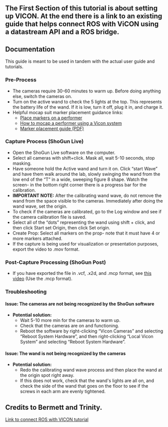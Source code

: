 ## The First Section of this tutorial is about setting up VICON. At the end there is a link to an existing guide that helps connect ROS with ViCON using a datastream API and a ROS bridge.
## Documentation

This guide is meant to be used in tandem with the actual user guide and tutorials.

### Pre-Process
- The cameras require 30-60 minutes to warm up. Before doing anything else, switch the cameras on.
- Turn on the active wand to check the 5 lights at the top. This represents the battery life of the wand. If it is low, turn it off, plug it in, and charge it.
- Helpful mocap suit marker placement guidance links:
  - [Place markers on a performer](https://docs.vicon.com/display/Shogun110/Place+markers+on+a+performer)
  - [How to mocap a performer using a Vicon system](https://mocappys.com/how-to-mocap-a-performer-using-a-vicon-system/#gsc.tab=0)
  - [Marker placement guide (PDF)](http://mocap.cs.cmu.edu/markerPlacementGuide.pdf)

### Capture Process (ShoGun Live)
- Open the ShoGun Live software on the computer.
- Select all cameras with shift+click. Mask all, wait 5-10 seconds, stop masking.
- Have someone hold the Active wand and turn it on. Click “start Wave” and have them walk around the lab, slowly swinging the wand from the low end of the “T” in a wide, sweeping figure 8 shape. Watch the screen- in the bottom right corner there is a progress bar for the calibration.
- **IMPORTANT NOTE:** After the calibrating wand wave, do not remove the wand from the space visible to the cameras. Immediately after doing the wand wave, set the origin.
- To check if the cameras are calibrated, go to the Log window and see if the camera calibration file is saved.
- Select all of the “dots” representing the wand using shift + click, and then click Start set Origin, then click Set origin.
- Create Prop: Select all markers on the prop- note that it must have 4 or more markers attached.
- If the capture is being used for visualization or presentation purposes, export the video to .mov format.

### Post-Capture Processing (ShoGun Post)
- If you have exported the file in .vcf, .x2d, and .mcp format, see [this video](#) (Use the .mcp format).

### Troubleshooting
#### Issue: The cameras are not being recognized by the ShoGun software
- **Potential solution:**
  - Wait 5-10 more min for the cameras to warm up.
  - Check that the cameras are on and functioning.
  - Reboot the software by right-clicking “Vicon Cameras” and selecting “Reboot System Hardware”, and then right-clicking “Local Vicon System” and selecting “Reboot System Hardware”.

#### Issue: The wand is not being recognized by the cameras
- **Potential solution:**
  - Redo the calibrating wand wave process and then place the wand at the origin spot right away.
  - If this does not work, check that the wand's lights are all on, and check the side of the wand that goes on the floor to see if the screws in each arm are evenly tightened.
 
## Credits to Bermett and Trinity.
[Link to connect ROS with VICON tutorial](http://wiki.ros.org/vicon_bridge)
